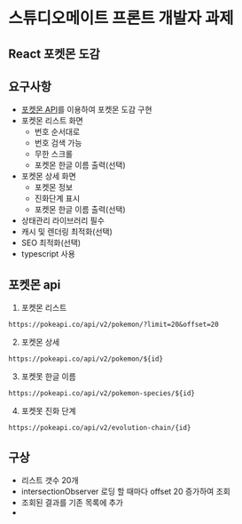 # 스튜디오메이트 프론트 개발자 과제
## React 포켓몬 도감

## 요구사항
* [포켓몬 API](https://pokeapi.co/)를 이용하여 포켓몬 도감 구현
* 포켓몬 리스트 화면
  * 번호 순서대로
  * 번호 검색 가능
  * 무한 스크롤
  * 포켓몬 한글 이름 출력(선택)
* 포켓몬 상세 화면
  * 포켓몬 정보
  * 진화단계 표시
  * 포켓몬 한글 이름 출력(선택)
* 상태관리 라이브러리 필수
* 캐시 및 렌더링 최적화(선택)
* SEO 최적화(선택)
* typescript 사용


## 포켓몬 api
1. 포켓몬 리스트
```
https://pokeapi.co/api/v2/pokemon/?limit=20&offset=20
```
2. 포켓몬 상세
```
https://pokeapi.co/api/v2/pokemon/${id}
```
3. 포켓못 한글 이름
```
https://pokeapi.co/api/v2/pokemon-species/${id}
```
4. 포켓못 진화 단계
```
https://pokeapi.co/api/v2/evolution-chain/{id}
```

## 구상
* 리스트 갯수 20개
* intersectionObserver 로딩 할 때마다 offset 20 증가하여 조회
* 조회된 결과를 기존 목록에 추가
* 
<!--
This is a [Next.js](https://nextjs.org/) project bootstrapped with [`create-next-app`](https://github.com/vercel/next.js/tree/canary/packages/create-next-app).

## Getting Started

First, run the development server:

```bash
npm run dev
# or
yarn dev
# or
pnpm dev
# or
bun dev
```

Open [http://localhost:3000](http://localhost:3000) with your browser to see the result.

You can start editing the page by modifying `app/page.tsx`. The page auto-updates as you edit the file.

This project uses [`next/font`](https://nextjs.org/docs/basic-features/font-optimization) to automatically optimize and load Inter, a custom Google Font.

## Learn More

To learn more about Next.js, take a look at the following resources:

- [Next.js Documentation](https://nextjs.org/docs) - learn about Next.js features and API.
- [Learn Next.js](https://nextjs.org/learn) - an interactive Next.js tutorial.

You can check out [the Next.js GitHub repository](https://github.com/vercel/next.js/) - your feedback and contributions are welcome!

## Deploy on Vercel

The easiest way to deploy your Next.js app is to use the [Vercel Platform](https://vercel.com/new?utm_medium=default-template&filter=next.js&utm_source=create-next-app&utm_campaign=create-next-app-readme) from the creators of Next.js.

Check out our [Next.js deployment documentation](https://nextjs.org/docs/deployment) for more details.
-->